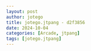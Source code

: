 ```yaml
---
layout: post
author: jotego
title: jotego.jtpang - d2f3856
date: 2024-10-04
categories: [Arcade, jtpang]
tags: [jotego.jtpang]
---
```


